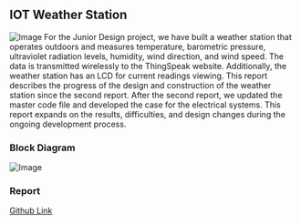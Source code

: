 ## IOT Weather Station
![Image](https://i.imgur.com/KaGdHNj.png)
For the Junior Design project, we have built a weather station that operates outdoors and measures temperature, barometric pressure, ultraviolet radiation levels, humidity, wind direction, and wind speed. The data is transmitted wirelessly to the ThingSpeak website. Additionally, the weather station has an LCD for current readings viewing. This report describes the progress of the design and construction of the weather station since the second report. After the second report, we updated the master code file and developed the case for the electrical systems. This report expands on the results, difficulties, and design changes during the ongoing development process.

### Block Diagram
![Image](https://i.imgur.com/ZoP3bYc.png)

### Report
[Github Link](https://github.com/javier2828/weatherStation/blob/master/Weather%20Station%20Final%20Report.pdf)
